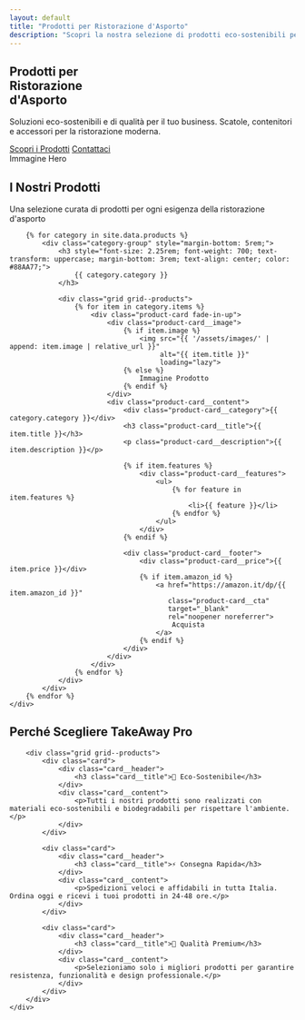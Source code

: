```yaml
---
layout: default
title: "Prodotti per Ristorazione d'Asporto"
description: "Scopri la nostra selezione di prodotti eco-sostenibili per la ristorazione d'asporto: scatole pizza, contenitori, accessori e molto altro."
---
```


<!-- Hero Section -->
<section class="section section--hero">
    <div class="container">
        <div class="grid grid--hero">
            <div class="hero__content">
                <h1 class="hero__title">
                    Prodotti per<br>
                    Ristorazione<br>
                    d'Asporto
                </h1>
                <p class="hero__subtitle">
                    Soluzioni eco-sostenibili e di qualità per il tuo business. 
                    Scatole, contenitori e accessori per la ristorazione moderna.
                </p>
                <div class="hero__cta">
                    <a href="#prodotti" class="btn btn--large">Scopri i Prodotti</a>
                    <a href="/contatti" class="btn btn--large btn--secondary">Contattaci</a>
                </div>
            </div>
            <div class="hero__visual">
                Immagine Hero
            </div>
        </div>
    </div>
</section>

<!-- Products Section -->
<section id="prodotti" class="section">
    <div class="container">
        <div class="category-section__header">
            <h2 class="category-section__title">I Nostri Prodotti</h2>
            <p class="category-section__subtitle">
                Una selezione curata di prodotti per ogni esigenza della ristorazione d'asporto
            </p>
        </div>

        {% for category in site.data.products %}
            <div class="category-group" style="margin-bottom: 5rem;">
                <h3 style="font-size: 2.25rem; font-weight: 700; text-transform: uppercase; margin-bottom: 3rem; text-align: center; color: #88AA77;">
                    {{ category.category }}
                </h3>
                
                <div class="grid grid--products">
                    {% for item in category.items %}
                        <div class="product-card fade-in-up">
                            <div class="product-card__image">
                                {% if item.image %}
                                    <img src="{{ '/assets/images/' | append: item.image | relative_url }}" 
                                         alt="{{ item.title }}" 
                                         loading="lazy">
                                {% else %}
                                    Immagine Prodotto
                                {% endif %}
                            </div>
                            <div class="product-card__content">
                                <div class="product-card__category">{{ category.category }}</div>
                                <h3 class="product-card__title">{{ item.title }}</h3>
                                <p class="product-card__description">{{ item.description }}</p>
                                
                                {% if item.features %}
                                    <div class="product-card__features">
                                        <ul>
                                            {% for feature in item.features %}
                                                <li>{{ feature }}</li>
                                            {% endfor %}
                                        </ul>
                                    </div>
                                {% endif %}
                                
                                <div class="product-card__footer">
                                    <div class="product-card__price">{{ item.price }}</div>
                                    {% if item.amazon_id %}
                                        <a href="https://amazon.it/dp/{{ item.amazon_id }}" 
                                           class="product-card__cta" 
                                           target="_blank" 
                                           rel="noopener noreferrer">
                                            Acquista
                                        </a>
                                    {% endif %}
                                </div>
                            </div>
                        </div>
                    {% endfor %}
                </div>
            </div>
        {% endfor %}
    </div>
</section>

<!-- Features Section -->
<section class="section section--alt">
    <div class="container">
        <div class="category-section__header">
            <h2 class="category-section__title">Perché Scegliere TakeAway Pro</h2>
        </div>
        
        <div class="grid grid--products">
            <div class="card">
                <div class="card__header">
                    <h3 class="card__title">🌱 Eco-Sostenibile</h3>
                </div>
                <div class="card__content">
                    <p>Tutti i nostri prodotti sono realizzati con materiali eco-sostenibili e biodegradabili per rispettare l'ambiente.</p>
                </div>
            </div>
            
            <div class="card">
                <div class="card__header">
                    <h3 class="card__title">⚡ Consegna Rapida</h3>
                </div>
                <div class="card__content">
                    <p>Spedizioni veloci e affidabili in tutta Italia. Ordina oggi e ricevi i tuoi prodotti in 24-48 ore.</p>
                </div>
            </div>
            
            <div class="card">
                <div class="card__header">
                    <h3 class="card__title">💎 Qualità Premium</h3>
                </div>
                <div class="card__content">
                    <p>Selezioniamo solo i migliori prodotti per garantire resistenza, funzionalità e design professionale.</p>
                </div>
            </div>
        </div>
    </div>
</section>
